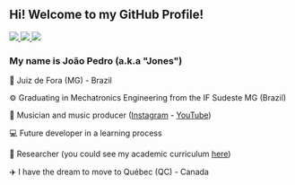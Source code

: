 ## Hi! Welcome to my GitHub Profile!

<p align="left">
  <a href="mailto:joaopedromoliveira1996@gmail.com" alt="Gmail " target="_blank" rel="noreferrer noopener">
    <img src="https://img.shields.io/badge/-Gmail-FF0000?style=flat-square&labelColor=FF0000&logo=gmail&logoColor=white&link=mailto:joaopedromoliveira1996@gmail.com" />
  </a>

  <a href="https://www.linkedin.com/in/joaopedromendesoliv/" alt="Linkedin" target="_blank" rel="noreferrer noopener">
    <img src="https://img.shields.io/badge/-Linkedin-0e76a8?style=flat-square&logo=Linkedin&logoColor=white&link=https://www.linkedin.com/in/joaopedromendesoliv/" />
  </a>

  <a href="https://api.whatsapp.com/send?phone=5532991360295" alt="WhatsApp" target="_blank" rel="noreferrer noopener">
    <img src="https://img.shields.io/badge/-WhatsApp-25d366?style=flat-square&labelColor=25d366&logo=whatsapp&logoColor=white&link=https://api.whatsapp.com/send?phone=5532991360295" />
  </a>
</p>  

### My name is João Pedro (a.k.a "Jones")

<p align="left">
  📌 Juiz de Fora (MG) - Brazil
</p>
<p align="left">
  ⚙️ Graduating in Mechatronics Engineering from the IF Sudeste MG (Brazil)
</p>
<p align="left">
  🎹 Musician and music producer (<a href="https://www.instagram.com/jonesmendesmusic/" alt="Instagram" target="_blank" rel="noreferrer noopener">Instagram</a> - <a href="https://www.youtube.com/channel/UC-jjPWs9154hKTBbF_zHwnw?view_as=subscriber&pbjreload=101" alt="YouTube" target="_blank" rel="noreferrer noopener">YouTube</a>)
</p>
<p align="left">
  💻 Future developer in a learning process
</p>
<p align="left">
  🔎 Researcher (you could see my academic curriculum <a href="http://lattes.cnpq.br/9159094863227542" target="_blank" rel="noreferrer noopener">here</a>)
</p>
<p align="left">
  ✈️ I have the dream to move to Québec (QC) - Canada
</p>
